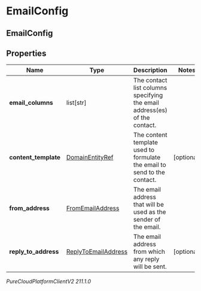 # EmailConfig

## EmailConfig

## Properties

|Name | Type | Description | Notes|
|------------ | ------------- | ------------- | -------------|
| **email_columns** | list[str] | The contact list columns specifying the email address(es) of the contact. | |
| **content_template** | [DomainEntityRef](DomainEntityRef) | The content template used to formulate the email to send to the contact. | [optional] |
| **from_address** | [FromEmailAddress](FromEmailAddress) | The email address that will be used as the sender of the email. | |
| **reply_to_address** | [ReplyToEmailAddress](ReplyToEmailAddress) | The email address from which any reply will be sent. | [optional] |



_PureCloudPlatformClientV2 211.1.0_
